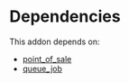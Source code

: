 # Dependencies

This addon depends on:

- [point_of_sale](https://github.com/bringout/oca-ocb-sale/tree/5d9b47ce90463a1c61e6fb80db86d42fb811e501/odoo-bringout-oca-ocb-point_of_sale)
- [queue_job](https://github.com/bringout/oca-technical)
